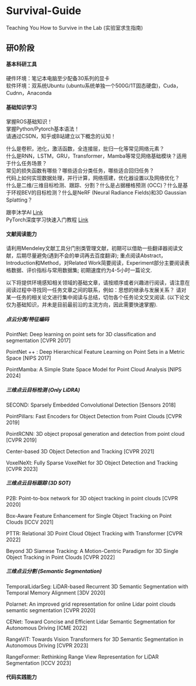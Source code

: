 # Survival-Guide
Teaching You How to Survive in the Lab (实验室求生指南)

## 研0阶段

#### 基本科研工具
硬件环境：笔记本电脑至少配备30系列的显卡    
软件环境：双系统Ubuntu (ubuntu系统单独一个500G/1T固态硬盘)，Cuda，Cudnn，Anaconda

#### 基础知识学习
掌握ROS基础知识！      
掌握Python/Pytorch基本语法！       
请通过CSDN，知乎或B站建立以下概念的认知！       

什么是卷积，池化，激活函数，全连接层，批归一化等常见网络元素？     
什么是RNN，LSTM，GRU，Transformer，Mamba等常见网络基础模块？适用于什么任务场景？    
常见的损失函数有哪些？哪些适合分类任务，哪些适合回归任务？              
代码上如何实现数据处理，并行计算，网络搭建，优化器设置以及网络优化？        
什么是二维/三维目标检测、跟踪、分割？什么是占据栅格预测 (OCC)？什么是基于环视BEV的目标检测？什么是NeRF (Neural Radiance Fields)和3D Gaussian Splatting？

跟李沐学AI [Link](https://space.bilibili.com/1567748478/channel/seriesdetail?sid=358497)    
PyTorch深度学习快速入门教程 [Link](https://www.bilibili.com/video/BV1hE411t7RN/?spm_id_from=333.337.search-card.all.click&vd_source=fa42d88ec19eff6dbea9dd604c15f925)

#### 文献阅读能力
请利用Mendeley文献工具分门别类管理文献，初期可以借助一些翻译器阅读文献，后期尽量避免(遇到不会的单词再去百度翻译); 重点阅读Abstract，Introduction和Method，对Related Work简要阅读，Experiment部分主要阅读表格数据、评价指标与常用数据集; 初期速度约为4-5小时一篇论文.     

以下将提供环境感知相关领域的基础文章，请按顺序或者兴趣进行阅读，请注意在阅读过程中寻找同一任务文章之间的联系，例如：思想的继承与发展关系？ 请对某一任务的相关论文进行集中阅读与总结，切勿各个任务论文交叉阅读. (以下论文仅为基础知识，并未是目前最前沿的主流方向，因此需要快速掌握).        
##### 点云分类/特征编码
PointNet: Deep learning on point sets for 3D classification and segmentation [CVPR 2017]

PointNet ++ : Deep Hierarchical Feature Learning on Point Sets in a Metric Space [NIPS 2017]

PointMamba: A Simple State Space Model for Point Cloud Analysis [NIPS 2024]

##### 三维点云目标检测 (Only LiDRA)

SECOND: Sparsely Embedded Convolutional Detection [Sensors 2018]

PointPillars: Fast Encoders for Object Detection from Point Clouds [CVPR 2019]

PointRCNN: 3D object proposal generation and detection from point cloud [CVPR 2019]

Center-based 3D Object Detection and Tracking [CVPR 2021]

VoxelNeXt: Fully Sparse VoxelNet for 3D Object Detection and Tracking [CVPR 2023]

##### 三维点云目标跟踪 (3D SOT)

P2B: Point-to-box network for 3D object tracking in point clouds [CVPR 2020]

Box-Aware Feature Enhancement for Single Object Tracking on Point Clouds [ICCV 2021]

PTTR: Relational 3D Point Cloud Object Tracking with Transformer [CVPR 2022]

Beyond 3D Siamese Tracking: A Motion-Centric Paradigm for 3D Single Object Tracking in Point Clouds [CVPR 2022]

##### 三维点云分割 (Semantic Segmentation)

TemporalLidarSeg: LiDAR-based Recurrent 3D Semantic Segmentation with Temporal Memory Alignment [3DV 2020]

Polarnet: An improved grid representation for online Lidar point clouds semantic segmentation [CVPR 2020]

CENet: Toward Concise and Efficient Lidar Semantic Segmentation for Autonomous Driving [ICME 2022]

RangeViT: Towards Vision Transformers for 3D Semantic Segmentation in Autonomous Driving [CVPR 2023]

RangeFormer: Rethinking Range View Representation for LiDAR Segmentation [ICCV 2023]

#### 代码实践能力
